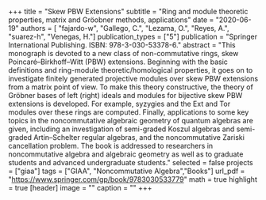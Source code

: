 +++
title = "Skew PBW Extensions"
subtitle = "Ring and module theoretic properties, matrix and Gröobner methods, applications"
date = "2020-06-19"
authors = [ "fajardo-w", "Gallego, C.", "Lezama, O.", "Reyes, A.", "suarez-h", "Venegas, H."]
publication_types = ["5"]
publication = "Springer International Publishing. ISBN: 978-3-030-53378-6."
abstract = "This monograph is devoted to a new class of non-commutative rings, skew Poincaré–Birkhoff–Witt (PBW) extensions. Beginning with the basic definitions and ring-module theoretic/homological properties, it goes on to investigate finitely generated projective modules over skew PBW extensions from a matrix point of view. To make this theory constructive, the theory of Gröbner bases of left (right) ideals and modules for bijective skew PBW extensions is developed. For example, syzygies and the Ext and Tor modules over these rings are computed. Finally, applications to some key topics in the noncommutative algebraic geometry of quantum algebras are given, including an investigation of semi-graded Koszul algebras and semi-graded Artin–Schelter regular algebras, and the noncommutative Zariski cancellation problem. The book is addressed to researchers in noncommutative algebra and algebraic geometry as well as to graduate students and advanced undergraduate students."
selected = false
projects = ["giaa"]
tags = ["GIAA", "Noncommutative Algebra","Books"]
url_pdf = "https://www.springer.com/gp/book/9783030533779"
math = true
highlight = true
[header]
image = ""
caption = ""
+++
